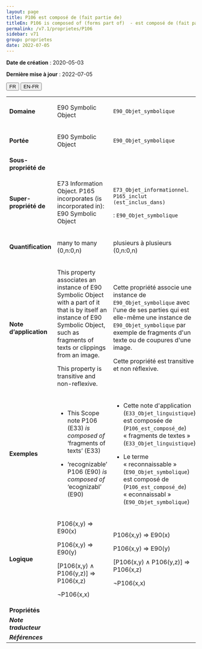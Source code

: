 ```yaml
---
layout: page
title: P106 est composé de (fait partie de)
titleEn: P106 is composed of (forms part of)  - est composé de (fait partie de)
permalink: /v7.1/proprietes/P106
sidebar: v71
group: proprietes
date: 2022-07-05
---
```


**Date de création** : 2020-05-03

**Dernière mise à jour** : 2022-07-05

<div class="lang-buttons">
  <button id="fr" class="activate">FR</button>
  <button id="en-fr">EN-FR</button>
</div>

<table>
				<tbody>
				<tr>
					<td><strong>Domaine</strong></td>
					<td class="en"><p>E90 Symbolic Object</p>
							</td>
						<td><p><code class="language-plaintext highlighter-rouge">E90_Objet_symbolique</code></p>
							</td>
						</tr>
					<tr>
					<td><strong>Portée</strong></td>
					<td class="en"><p>E90 Symbolic Object</p>
							</td>
						<td><p><code class="language-plaintext highlighter-rouge">E90_Objet_symbolique</code></p>
							</td>
						</tr>
					<tr>
					<td><strong>Sous-propriété de</strong></td>
					<td class="en"><p></p>
							</td>
						<td><p></p>
							</td>
						</tr>
					<tr>
					<td><strong>Super-propriété de</strong></td>
					<td class="en"><p>E73 Information Object. P165 incorporates (is incorporated in): E90 Symbolic Object</p>
							</td>
						<td><p><code class="language-plaintext highlighter-rouge">E73_Objet_informationnel</code>. <code class="language-plaintext highlighter-rouge">P165_inclut (est_inclus_dans)</code> </p>
							<p> : <code class="language-plaintext highlighter-rouge">E90_Objet_symbolique</code></p>
							</td>
						</tr>
					<tr>
					<td><strong>Quantification</strong></td>
					<td class="en"><p>many to many (0,n:0,n)</p>
							</td>
						<td><p>plusieurs à plusieurs (0,n:0,n)</p>
							</td>
						</tr>
					<tr>
					<td><strong>Note d’application</strong></td>
					<td class="en"><p>This property associates an instance of E90 Symbolic Object with a part of it that is by itself an instance of E90 Symbolic Object, such as fragments of texts or clippings from an image.</p>
							<p></p>
							<p>This property is transitive and non-reflexive.</p>
							</td>
						<td><p>Cette propriété associe une instance de <code class="language-plaintext highlighter-rouge">E90_Objet_symbolique</code> avec l'une de ses parties qui est elle-même une instance de <code class="language-plaintext highlighter-rouge">E90_Objet_symbolique</code> par exemple de fragments d'un texte ou de coupures d'une image. </p>
							<p></p>
							<p>Cette propriété est transitive et non réflexive.  </p>
							</td>
						</tr>
					<tr>
					<td><strong>Exemples</strong></td>
					<td class="en"><ul><li><p>This Scope note P106 (E33) <em>is composed of</em> ‘fragments of texts’ (E33)</p>
							</li>
									<li><p>‘recognizable’ P106 (E90) <em>is composed of</em> ‘ecognizabl’ (E90)</p>
							</li></ul>
										</td>
						<td><ul><li><p>Cette note d'application (<code class="language-plaintext highlighter-rouge">E33_Objet_linguistique</code>) est composée de (<code class="language-plaintext highlighter-rouge">P106_est_composé_de</code>) « fragments de textes » (<code class="language-plaintext highlighter-rouge">E33_Objet_linguistique</code>)</p>
							</li>
									<li><p>Le terme « reconnaissable » (<code class="language-plaintext highlighter-rouge">E90_Objet_symbolique</code>) est composé de (<code class="language-plaintext highlighter-rouge">P106_est_composé_de</code>) « econnaissabl » (<code class="language-plaintext highlighter-rouge">E90_Objet_symbolique</code>)</p>
							</li></ul>
										</td>
						</tr>
					<tr>
					<td><strong>Logique</strong></td>
					<td class="en"><p>P106(x,y) ⇒ E90(x)</p>
							<p>P106(x,y) ⇒ E90(y)</p>
							<p>[P106(x,y) ∧ P106(y,z)] ⇒ P106(x,z)</p>
							<p>¬P106(x,x)</p>
							</td>
						<td><p>P106(x,y) ⇒ E90(x)</p>
							<p>P106(x,y) ⇒ E90(y)</p>
							<p>[P106(x,y) ∧ P106(y,z)] ⇒ P106(x,z)</p>
							<p>¬P106(x,x)</p>
							</td>
						</tr>
					<tr>
					<td><strong>Propriétés</strong></td>
					<td class="en"><p></p>
							</td>
						<td><p></p>
							</td>
						</tr>
					<tr>
					<td><strong><em>Note traducteur</em></strong></td>
					<td colspan="2"><p></p>
							</td>
						</tr>
					<tr>
					<td><strong><em>Références</em></strong></td>
					<td colspan="2"><p><em></em></p>
							</td>
						</tr>
					</tbody>
				</table>
				